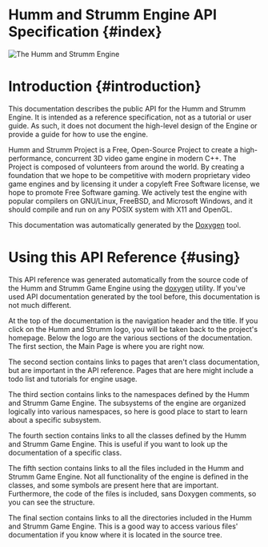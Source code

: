 Humm and Strumm Engine API Specification                    {#index}
========================================
![The Humm and Strumm Engine](logo-large.png)

# Introduction                                              {#introduction}
This documentation describes the public API for the Humm and Strumm Engine.  It
is intended as a reference specification, not as a tutorial or user guide.  As
such, it does not document the high-level design of the Engine or provide a
guide for how to use the engine.

Humm and Strumm Project is a Free, Open-Source Project to create a
high-performance, concurrent 3D video game engine in modern C++. The Project is
composed of volunteers from around the world. By creating a foundation that we
hope to be competitive with modern proprietary video game engines and by
licensing it under a copyleft Free Software license, we hope to promote Free
Software gaming. We actively test the engine with popular compilers on
GNU/Linux, FreeBSD, and Microsoft Windows, and it should compile and run on any
POSIX system with X11 and OpenGL.

This documentation was automatically generated by the
[Doxygen](http://doxygen.org) tool.

# Using this API Reference                                  {#using}
This API reference was generated automatically from the source code of the
Humm and Strumm Game Engine using the [doxygen](http://doxygen.org/)
utility.  If you've used API documentation generated by the tool before,
this documentation is not much different.

At the top of the documentation is the navigation header and the title.  If
you click on the Humm and Strumm logo, you will be taken back to the
project's homepage.  Below the logo are the various sections of the
documentation.  The first section, the Main Page is where you are right now.

The second section contains links to pages that aren't class documentation,
but are important in the API reference.  Pages that are here might include a
todo list and tutorials for engine usage.

The third section contains links to the namespaces defined by the Humm and
Strumm Game Engine.  The subsystems of the engine are organized logically
into various namespaces, so here is good place to start to learn about a
specific subsystem.

The fourth section contains links to all the classes defined by the Humm and
Strumm Game Engine.  This is useful if you want to look up the documentation
of a specific class.

The fifth section contains links to all the files included in the Humm and
Strumm Game Engine.  Not all functionality of the engine is defined in the
classes, and some symbols are present here that are important.  Furthermore,
the code of the files is included, sans Doxygen comments, so you can see the
structure.

The final section contains links to all the directories included in the Humm
and Strumm Game Engine.  This is a good way to access various files'
documentation if you know where it is located in the source tree.
